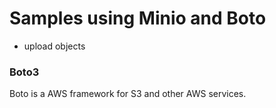 # Samples using Minio and Boto
- upload objects

### Boto3
Boto is a AWS framework for S3 and other AWS services.
